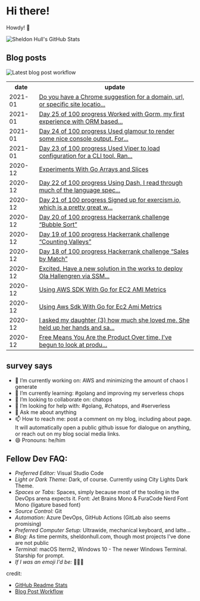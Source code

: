 # Hi there! 

Howdy! 👋 

![Sheldon Hull's GitHub Stats](https://github-readme-stats.vercel.app/api?username=sheldonhull&theme=tokyonight&count_private=true&show_icons=true)

## Blog posts

![Latest blog post workflow](https://github.com/sheldonhull/sheldonhull/workflows/Latest%20blog%20post%20workflow/badge.svg)
<table style="width:100%">
  <tr>
    <th>date</th>
    <th>update</th>
  </tr>
<!-- BLOG-POST-LIST:START -->
<tr><td>2021-01</td><td><a href="https://www.sheldonhull.com/microblog/remove-chrome-autocomplete-suggestion/">Do you have a Chrome suggestion for a domain, url, or specific site locatio...</a></td></tr>
<tr><td>2021-01</td><td><a href="https://www.sheldonhull.com/microblog/go-r1-day-25/">Day 25 of 100 progress Worked with Gorm, my first experience with ORM based...</a></td></tr>
<tr><td>2021-01</td><td><a href="https://www.sheldonhull.com/microblog/go-r1-day-24/">Day 24 of 100 progress Used glamour to render some nice console output. For...</a></td></tr>
<tr><td>2021-01</td><td><a href="https://www.sheldonhull.com/microblog/go-r1-day-23/">Day 23 of 100 progress Used Viper to load configuration for a CLI tool. Ran...</a></td></tr>
<tr><td>2020-12</td><td><a href="https://www.sheldonhull.com/blog/experiments-with-go-arrays-and-slices/">Experiments With Go Arrays and Slices</a></td></tr>
<tr><td>2020-12</td><td><a href="https://www.sheldonhull.com/microblog/go-r1-day-22/">Day 22 of 100 progress Using Dash, I read through much of the language spec...</a></td></tr>
<tr><td>2020-12</td><td><a href="https://www.sheldonhull.com/microblog/go-r1-day-21/">Day 21 of 100 progress Signed up for exercism.io, which is a pretty great w...</a></td></tr>
<tr><td>2020-12</td><td><a href="https://www.sheldonhull.com/microblog/go-r1-day-20/">Day 20 of 100 progress Hackerrank challenge &ldquo;Bubble Sort&rdquo;</a></td></tr>
<tr><td>2020-12</td><td><a href="https://www.sheldonhull.com/microblog/go-r1-day-19/">Day 19 of 100 progress Hackerrank challenge &ldquo;Counting Valleys&rdquo;</a></td></tr>
<tr><td>2020-12</td><td><a href="https://www.sheldonhull.com/microblog/go-r1-day-18/">Day 18 of 100 progress Hackerrank challenge &ldquo;Sales by Match&rdquo;</a></td></tr>
<tr><td>2020-12</td><td><a href="https://www.sheldonhull.com/microblog/sql-server-meets-aws-systems-manager/">Excited. Have a new solution in the works to deploy Ola Hallengren via SSM...</a></td></tr>
<tr><td>2020-12</td><td><a href="https://www.sheldonhull.com/blog/using-aws-sdk-with-go-for-ec2-ami-metrics/">Using AWS SDK With Go for EC2 AMI Metrics</a></td></tr>
<tr><td>2020-12</td><td><a href="https://dev.to/sheldonhull/using-aws-sdk-with-go-for-ec2-ami-metrics-49mn">Using Aws Sdk With Go for Ec2 Ami Metrics</a></td></tr>
<tr><td>2020-12</td><td><a href="https://www.sheldonhull.com/microblog/five/">I asked my daughter (3) how much she loved me. She held up her hands and sa...</a></td></tr>
<tr><td>2020-12</td><td><a href="https://www.sheldonhull.com/microblog/leave-me-alone/">Free Means You Are the Product Over time, I&rsquo;ve begun to look at produ...</a></td></tr>

<!-- BLOG-POST-LIST:END -->
</table>

## survey says 

- 🔭  I’m currently working on: AWS and minimizing the amount of chaos I generate
- 🌱  I’m currently learning: #golang and improving my serverless chops
- 👯  I’m looking to collaborate on: chatops
- 🤔  I’m looking for help with: #golang, #chatops, and #serverless
- 💬  Ask me about anything
- 📫  How to reach me: post a comment on my blog, including about page. It will automatically open a public github issue for dialogue on anything, or reach out on my blog social media links.
- 😄  Pronouns: he/him


## Fellow Dev FAQ:

- _Preferred Editor:_ Visual Studio Code
- _Light or Dark Theme:_ Dark, of course. Currently using City Lights Dark Theme.
- _Spaces or Tabs:_ Spaces, simply because most of the tooling in the DevOps arena expects it. Font: Jet Brains Mono & FuraCode Nerd Font Mono (ligature based font)
- _Source Control:_ Git
- _Automation:_ Azure DevOps, GitHub Actions (GitLab also seems promising)
- _Preferred Computer Setup:_ Ultrawide, mechanical keyboard, and latte...
- _Blog:_ As time permits, sheldonhull.com, though most projects I've done are not public 
- _Terminal:_ macOS Iterm2, Windows 10 - The newer Windows Terminal. Starship for prompt.
- _If I was an emoji I'd be:_ 🌮🌮🌮


credit:
* [GitHub Readme Stats](https://github.com/anuraghazra/github-readme-stats)
* [Blog Post Workflow](https://github.com/gautamkrishnar/blog-post-workflow)
